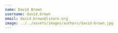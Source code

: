 ```yaml
---
name: David Brown
username: david.brown
email: david.brown@linaro.org
image: ../../assets/images/authors/david-brown.jpg
---
```

